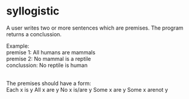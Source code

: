 # syllogistic

A user writes two or more sentences which are premises. The program returns a conclussion.<br>

Example:<br>
premise 1: All humans are mammals <br>
premise 2: No mammal is a reptile<br>
conclussion: No reptile is human<br>

<br>
The premises should have a form:<br>
Each x is y
All x are y
No x is/are y
Some x are y
Some x arenot y<br>
